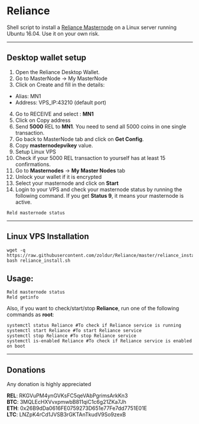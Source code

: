 # Reliance
Shell script to install a [Reliance Masternode](http://reliance.one/) on a Linux server running Ubuntu 16.04. Use it on your own risk.
***

## Desktop wallet setup  

1. Open the Reliance Desktop Wallet.
2. Go to MasterNode -> My MasterNode
3. Click on Create and fill in the details:
* Alias: MN1
* Address: VPS_IP:43210 (default port)
4. Go to RECEIVE and select : **MN1**
5. Click on Copy address
6. Send **5000** REL to **MN1**. You need to send all 5000 coins in one single transaction.
7. Go back to MasterNode tab and click on **Get Config**.
8. Copy **masternodepvikey** value.
9. Setup Linux VPS 
10. Check if your 5000 REL transaction to yourself has at least 15 confirmations.
11. Go to **Masternodes** -> **My Master Nodes** tab
12. Unlock your wallet if it is encrypted
13. Select your masternode and click on **Start**
14. Login to your VPS and check your masternode status by running the following command. If you get **Status 9**, it means your masternode is active.
```
Reld masternode status
```
***

## Linux VPS Installation
```
wget -q https://raw.githubusercontent.com/zoldur/Reliance/master/reliance_install.sh
bash reliance_install.sh
```

## Usage:
```
Reld masternode status  
Reld getinfo
```
Also, if you want to check/start/stop **Reliance**, run one of the following commands as **root**:

```
systemctl status Reliance #To check if Reliance service is running  
systemctl start Reliance #To start Reliance service  
systemctl stop Reliance #To stop Reliance service  
systemctl is-enabled Reliance #To check if Reliance service is enabled on boot  
```  
***

## Donations

Any donation is highly appreciated

**REL**: RKGVuPM4ynGVKsFC5qeVAbPgrimsArkKn3  
**BTC**: 3MQLEcHXVvxpmwbB811qiC1c6g21ZKa7Jh  
**ETH**: 0x26B9dDa0616FE0759273D651e77Fe7dd7751E01E  
**LTC**: LNZpK4rCd1JVSB3rGKTAnTkudV9So9zexB  
